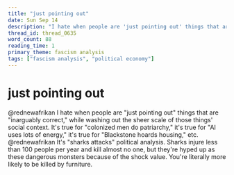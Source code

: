 ```yaml
---
title: "just pointing out"
date: Sun Sep 14
description: "I hate when people are 'just pointing out' things that are 'inarguably correct,' while washing out the sheer scale of those things' social context."
thread_id: thread_0635
word_count: 88
reading_time: 1
primary_theme: fascism analysis
tags: ["fascism analysis", "political economy"]
---
```


# just pointing out

@rednewafrikan I hate when people are "just pointing out" things that are "inarguably correct," while washing out the sheer scale of those things' social context. It's true for "colonized men do patriarchy," it's true for "AI uses lots of energy," it's true for "Blackstone hoards housing," etc. @rednewafrikan It's "sharks attacks" political analysis. Sharks injure less than 100 people per year and kill almost no one, but they're hyped up as these dangerous monsters because of the shock value. You're literally more likely to be killed by furniture.